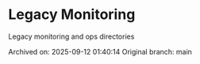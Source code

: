 # Legacy Monitoring

Legacy monitoring and ops directories

Archived on: 2025-09-12 01:40:14
Original branch: main

